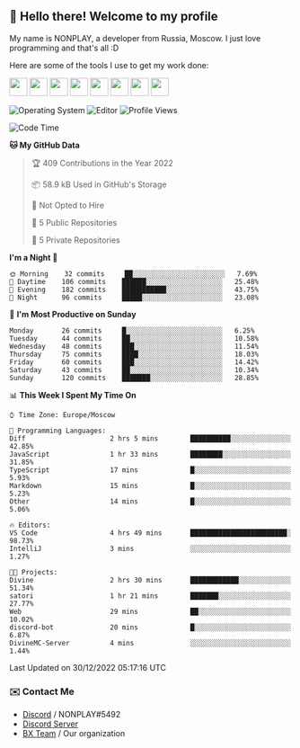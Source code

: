 ## :wave: Hello there! Welcome to my profile

My name is NONPLAY, a developer from Russia, Moscow. I just love programming and that's all :D

Here are some of the tools I use to get my work done:

<kbd><img height="32" src="https://img.icons8.com/color/2x/visual-studio-code-2019.png"></kbd>
<kbd><img height="32" src="https://img.icons8.com/color/2x/linux.png"></kbd>
<kbd><img height="32" src="https://img.icons8.com/fluent/2x/console.png"></kbd>
<kbd><img height="32" src="https://img.icons8.com/color/2x/open-source.png"></kbd>
<kbd><img height="32" src="https://img.icons8.com/color/2x/git.png"></kbd>
<kbd><img height="32" src="https://img.icons8.com/color/2x/nginx.png"></kbd>
<a href="?#gh-light-mode-only"><kbd><img height="32" src="https://img.icons8.com/metro/2x/mysql.png"></kbd></a>
<a href="?#gh-dark-mode-only"><kbd><img height="32" src="https://img.icons8.com/FFFFFF/metro/2x/mysql.png"></kbd></a>

![Operating System](https://img.shields.io/badge/OS-Windows%2010%20Pro-informational?style=for-the-badge&logo=Windows&logoColor=white&color=007ec6)
![Editor](https://img.shields.io/badge/Editor-VS%20Code-informational?style=for-the-badge&logo=Visual%20Studio%20Code&logoColor=white&color=007ec6)
![Profile Views](https://komarev.com/ghpvc/?username=NONPLAYT&color=blue&style=for-the-badge)

<!--START_SECTION:waka-->
![Code Time](http://img.shields.io/badge/Code%20Time-30%20hrs%207%20mins-blue)

**🐱 My GitHub Data** 

> 🏆 409 Contributions in the Year 2022
 > 
> 📦 58.9 kB Used in GitHub's Storage 
 > 
> 🚫 Not Opted to Hire
 > 
> 📜 5 Public Repositories 
 > 
> 🔑 5 Private Repositories  
 > 
**I'm a Night 🦉** 

```text
🌞 Morning    32 commits     ██░░░░░░░░░░░░░░░░░░░░░░░   7.69% 
🌆 Daytime    106 commits    ██████░░░░░░░░░░░░░░░░░░░   25.48% 
🌃 Evening    182 commits    ███████████░░░░░░░░░░░░░░   43.75% 
🌙 Night      96 commits     █████░░░░░░░░░░░░░░░░░░░░   23.08%

```
📅 **I'm Most Productive on Sunday** 

```text
Monday       26 commits     █░░░░░░░░░░░░░░░░░░░░░░░░   6.25% 
Tuesday      44 commits     ██░░░░░░░░░░░░░░░░░░░░░░░   10.58% 
Wednesday    48 commits     ███░░░░░░░░░░░░░░░░░░░░░░   11.54% 
Thursday     75 commits     ████░░░░░░░░░░░░░░░░░░░░░   18.03% 
Friday       60 commits     ███░░░░░░░░░░░░░░░░░░░░░░   14.42% 
Saturday     43 commits     ██░░░░░░░░░░░░░░░░░░░░░░░   10.34% 
Sunday       120 commits    ███████░░░░░░░░░░░░░░░░░░   28.85%

```


📊 **This Week I Spent My Time On** 

```text
⌚︎ Time Zone: Europe/Moscow

💬 Programming Languages: 
Diff                     2 hrs 5 mins        ██████████░░░░░░░░░░░░░░░   42.85% 
JavaScript               1 hr 33 mins        ████████░░░░░░░░░░░░░░░░░   31.85% 
TypeScript               17 mins             █░░░░░░░░░░░░░░░░░░░░░░░░   5.93% 
Markdown                 15 mins             █░░░░░░░░░░░░░░░░░░░░░░░░   5.23% 
Other                    14 mins             █░░░░░░░░░░░░░░░░░░░░░░░░   5.06%

🔥 Editors: 
VS Code                  4 hrs 49 mins       ████████████████████████░   98.73% 
IntelliJ                 3 mins              ░░░░░░░░░░░░░░░░░░░░░░░░░   1.27%

🐱‍💻 Projects: 
Divine                   2 hrs 30 mins       ████████████░░░░░░░░░░░░░   51.34% 
satori                   1 hr 21 mins        ███████░░░░░░░░░░░░░░░░░░   27.77% 
Web                      29 mins             ██░░░░░░░░░░░░░░░░░░░░░░░   10.02% 
discord-bot              20 mins             █░░░░░░░░░░░░░░░░░░░░░░░░   6.87% 
DivineMC-Server          4 mins              ░░░░░░░░░░░░░░░░░░░░░░░░░   1.44%

```


 Last Updated on 30/12/2022 05:17:16 UTC
<!--END_SECTION:waka-->

### ✉️ Contact Me

- [Discord](https://discord.com/users/597087584090587177) / NONPLAY#5492
- [Discord Server](https://discord.gg/p7cxhw7E2M)
- [BX Team](https://github.com/BX-Team) / Our organization